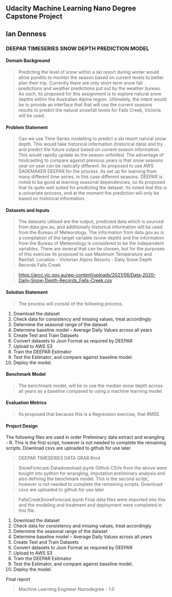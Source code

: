 ## Udacity Machine Learning Nano Degree Capstone Project 
## Ian Denness

### DEEPAR TIMESERIES SNOW DEPTH PREDICTION MODEL

#### Domain Background

> Predicting the level of snow within a ski resort during winter would allow pundits to monitor the season based on current levels to better plan their trip.  Currently there are only short term snow fall predictions and weather predictions put out by the weather bureau.
As such, its proposed for this assignment is to explore natural snow depths within the Australian Alpine region.  Ultimately, the intent would be to provide an interface that that will use the current seasons results to predict the natural snowfall levels for  Falls Creek, Victoria will be used.


#### Problem Statement

> Can we use Time Series modelling to predict a ski resort natural snow depth.  This would take historical information (historical data) and try and predict the future output based on current season information.  This would rapidly update as the season unfolded.  The advantage of hindcasting to compare against previous years is that snow seasons year on year can be radically different.
Its proposed to use AWS SAGEMAKER DEEPAR for the process.  Its set up for learning from many different time series, in this case different seasons.   DEEPAR is noted to be good at learning seasonal dependencies, so its proposed that its quite well suited for predicting the dataset.  Its noted that this is a univariate process, and at the moment the prediction will only be based on historical information.

#### Datasets and Inputs

> The datasets utilised are the output, predicted data which is sourced from data.gov.au, and additionally historical information will be used from the Bureau of Meteorology.  The information from data.gov.au is a compilation of the target variable (snow depth) and the information from the Bureau of Meteorology is considered to be the independent variables.  There are several that can be chosen, but for the purposes of this exercise its proposed to use Maximum Temperature and Rainfall. 
Location - Victorian Alpine Resorts - Daily Snow Depth Records Falls Creek

> https://arcc.vic.gov.au/wp-content/uploads/2021/06/Data-2020-Daily-Snow-Depth-Records_Falls-Creek.csv


#### Solution Statement

> The process will consist of the following process.
1.	Download the dataset
2.	Check data for consistency and missing values, treat accordingly
3.	Determine the seasonal range of the dataset
4.	Determine baseline model – Average Daily Values across all years
5.	Create Test and Train Datasets
6.	Convert datasets to Json Format as required by DEEPAR
7.	Upload to AWS S3
8.	Train the DEEPAR Estimator
9.	Test the Estimator, and compare against baseline model.
10.	Deploy the model.

#### Benchmark Model

> The benchmark model, will be to use the median snow depth across all years as a baseline compared to using a machine learning model.

#### Evaluation Metrics

> Its proposed that because this is a Regression exercise, that RMSE.

#### Project Design

The following files are used in order 
Preliminary data extract and wrangling - R.  This is the first script, however is not needed to complete the remaining scripts. Download csvs are uploaded to github for use later
> DEEPAR TIMESERIES DATA GRAB.Rmd

> SnowForecast-Datadownload.ipynb
Github CSVs from the above were bought into python for wrangling, imputation preliminary analysis and also defining the benchmark model.  This is the second script, however is not needed to complete the remaining scripts. Download csvs are uploaded to github for use later

> FallsCreekSnowForecast.ipynb
Final data files were imported into this and the modeling and treatment and deployment were completed in this file.

1.	Download the dataset 
2.	Check data for consistency and missing values, treat accordingly 
3.	Determine the seasonal range of the dataset
4.	Determine baseline model – Average Daily Values across all years
5.	Create Test and Train Datasets
6.	Convert datasets to Json Format as required by DEEPAR
7.	Upload to AWS S3
8.	Train the DEEPAR Estimator
9.	Test the Estimator, and compare against baseline model.
10.	Deploy the model.

Final report
> Machine Learning Engineer Nanodegree - 1.0


